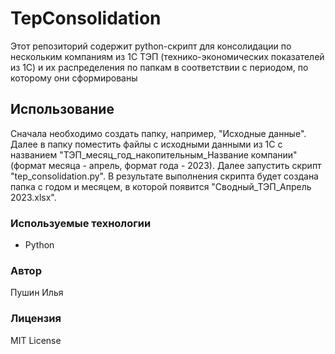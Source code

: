 # TepConsolidation

Этот репозиторий содержит python-скрипт для консолидации по нескольким компаниям из 1С ТЭП (технико-экономических показателей из 1С) и их распределения по папкам в соответствии с периодом, по которому они сформированы

## Использование

Сначала необходимо создать папку, например, "Исходные данные". Далее в папку поместить файлы с исходными данными из 1С с названием "ТЭП_месяц_год_накопительным_Название компании" (формат месяца - апрель, формат года - 2023). Далее запустить скрипт "tep_consolidation.py". В результате выполнения скрипта будет создана папка с годом и месяцем, в которой появится "Сводный_ТЭП_Апрель 2023.xlsx".

### Используемые технологии

- Python

### Автор

Пушин Илья

### Лицензия

MIT License
